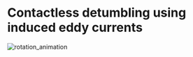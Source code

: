 # Contactless detumbling using induced eddy currents

![rotation_animation](https://github.com/whitehole07/contactless-detumbling/assets/34631826/ecc8fe33-e83a-4d34-b8cb-2dcb9feab447)
